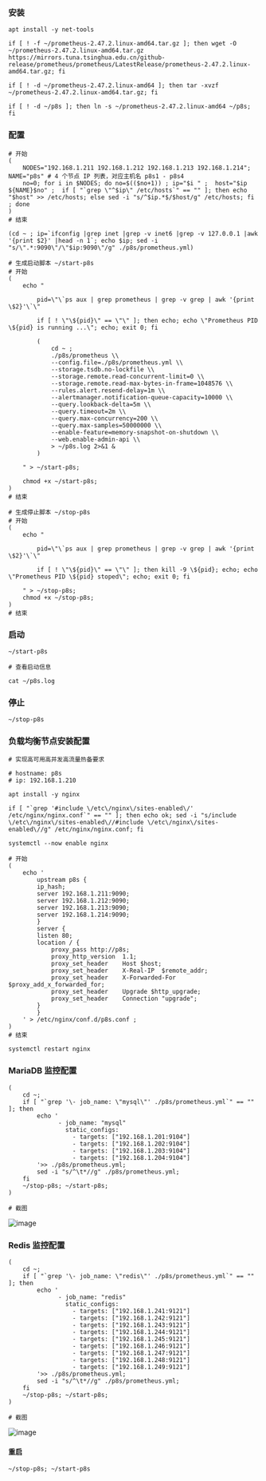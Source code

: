 

### 安装

	apt install -y net-tools

	if [ ! -f ~/prometheus-2.47.2.linux-amd64.tar.gz ]; then wget -O ~/prometheus-2.47.2.linux-amd64.tar.gz https://mirrors.tuna.tsinghua.edu.cn/github-release/prometheus/prometheus/LatestRelease/prometheus-2.47.2.linux-amd64.tar.gz; fi

	if [ ! -d ~/prometheus-2.47.2.linux-amd64 ]; then tar -xvzf ~/prometheus-2.47.2.linux-amd64.tar.gz; fi

	if [ ! -d ~/p8s ]; then ln -s ~/prometheus-2.47.2.linux-amd64 ~/p8s; fi


### 配置

	# 开始
	(
		NODES="192.168.1.211 192.168.1.212 192.168.1.213 192.168.1.214"; NAME="p8s" # 4 个节点 IP 列表，对应主机名 p8s1 - p8s4
		no=0; for i in $NODES; do no=$(($no+1)) ; ip="$i " ;  host="$ip ${NAME}$no" ;  if [ "`grep \"^$ip\" /etc/hosts`" == "" ]; then echo "$host" >> /etc/hosts; else sed -i "s/^$ip.*$/$host/g" /etc/hosts; fi ; done
	)
	# 结束

	(cd ~ ; ip=`ifconfig |grep inet |grep -v inet6 |grep -v 127.0.0.1 |awk '{print $2}' |head -n 1`; echo $ip; sed -i "s/\".*:9090\"/\"$ip:9090\"/g" ./p8s/prometheus.yml)

	# 生成启动脚本 ~/start-p8s
	# 开始
	(
		echo "
			
			pid=\"\`ps aux | grep prometheus | grep -v grep | awk '{print \$2}'\`\"

			if [ ! \"\${pid}\" == \"\" ]; then echo; echo \"Prometheus PID \${pid} is running ...\"; echo; exit 0; fi

			(
				cd ~ ;
				./p8s/prometheus \\
				--config.file=./p8s/prometheus.yml \\
				--storage.tsdb.no-lockfile \\
				--storage.remote.read-concurrent-limit=0 \\
				--storage.remote.read-max-bytes-in-frame=1048576 \\
				--rules.alert.resend-delay=1m \\
				--alertmanager.notification-queue-capacity=10000 \\
				--query.lookback-delta=5m \\
				--query.timeout=2m \\
				--query.max-concurrency=200 \\
				--query.max-samples=50000000 \\
				--enable-feature=memory-snapshot-on-shutdown \\
				--web.enable-admin-api \\
				> ~/p8s.log 2>&1 &
			)

		" > ~/start-p8s;

		chmod +x ~/start-p8s;
	)
	# 结束

	# 生成停止脚本 ~/stop-p8s
	# 开始
	(
		echo "
			
			pid=\"\`ps aux | grep prometheus | grep -v grep | awk '{print \$2}'\`\"

			if [ ! \"\${pid}\" == \"\" ]; then kill -9 \${pid}; echo; echo \"Prometheus PID \${pid} stoped\"; echo; exit 0; fi

		" > ~/stop-p8s;
		chmod +x ~/stop-p8s;
	)
	# 结束


### 启动

	~/start-p8s

	# 查看启动信息

	cat ~/p8s.log


### 停止

	~/stop-p8s


### 负载均衡节点安装配置
	
	# 实现高可用高并发高流量热备要求

	# hostname: p8s
	# ip: 192.168.1.210

	apt install -y nginx

	if [ "`grep '#include \/etc\/nginx\/sites-enabled\/' /etc/nginx/nginx.conf`" == "" ]; then echo ok; sed -i "s/include \/etc\/nginx\/sites-enabled\//#include \/etc\/nginx\/sites-enabled\//g" /etc/nginx/nginx.conf; fi

	systemctl --now enable nginx

	# 开始
	(
		echo '
		    upstream p8s {
			ip_hash;
			server 192.168.1.211:9090;
			server 192.168.1.212:9090;
			server 192.168.1.213:9090;
			server 192.168.1.214:9090;
		    }
		    server {
			listen 80;
			location / {
				proxy_pass http://p8s;
				proxy_http_version	1.1;
				proxy_set_header	Host $host;
				proxy_set_header	X-Real-IP  $remote_addr;
				proxy_set_header	X-Forwarded-For $proxy_add_x_forwarded_for;
				proxy_set_header	Upgrade $http_upgrade;
				proxy_set_header	Connection "upgrade";
			}
		    }
		' > /etc/nginx/conf.d/p8s.conf ; 
	)
	# 结束

	systemctl restart nginx


### MariaDB 监控配置

	(
		cd ~;
		if [ "`grep '\- job_name: \"mysql\"' ./p8s/prometheus.yml`" == "" ]; then
			echo '
				  - job_name: "mysql"
				    static_configs:
				      - targets: ["192.168.1.201:9104"]
				      - targets: ["192.168.1.202:9104"]
				      - targets: ["192.168.1.203:9104"]
				      - targets: ["192.168.1.204:9104"]
			'>> ./p8s/prometheus.yml;
			sed -i "s/^\t*//g" ./p8s/prometheus.yml;
		fi
		~/stop-p8s; ~/start-p8s;
	)

	# 截图

![image](https://github.com/AndyInAi/Winter/blob/main/img/p8s/p8s-1.png)


### Redis 监控配置

	(
		cd ~;
		if [ "`grep '\- job_name: \"redis\"' ./p8s/prometheus.yml`" == "" ]; then
			echo '
				  - job_name: "redis"
				    static_configs:
				      - targets: ["192.168.1.241:9121"]
				      - targets: ["192.168.1.242:9121"]
				      - targets: ["192.168.1.243:9121"]
				      - targets: ["192.168.1.244:9121"]
				      - targets: ["192.168.1.245:9121"]
				      - targets: ["192.168.1.246:9121"]
				      - targets: ["192.168.1.247:9121"]
				      - targets: ["192.168.1.248:9121"]
				      - targets: ["192.168.1.249:9121"]
			'>> ./p8s/prometheus.yml;
			sed -i "s/^\t*//g" ./p8s/prometheus.yml;
		fi
		~/stop-p8s; ~/start-p8s;
	)

	# 截图

![image](https://github.com/AndyInAi/Winter/blob/main/img/p8s/p8s-2.png)


#### 重启

	~/stop-p8s; ~/start-p8s 


